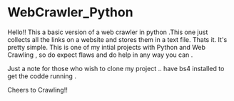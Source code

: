 # WebCrawler_Python
Hello!!
This a basic version of a web crawler in python .This one just collects all the links on a website and  stores them in a text file.
Thats it. It's pretty simple.
This is one of my intial projects with Python and Web Crawling , so do expect flaws and do help in any way you can .

Just a note for those who wish to clone my project .. have bs4 installed to get the codde running .

Cheers to Crawling!!
